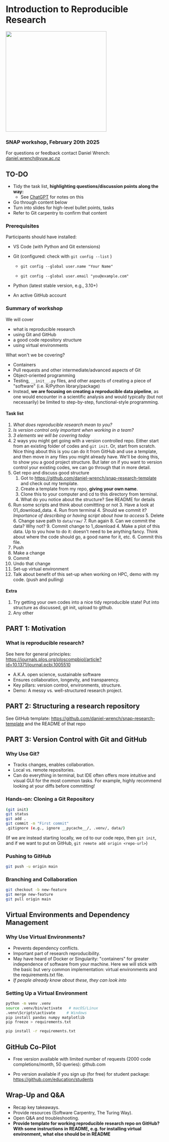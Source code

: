 # Introduction to Reproducible Research

<img src="https://github.com/user-attachments/assets/709ccc4b-8031-4603-a207-2d599901b3e2" width="320">

### SNAP workshop, February 20th 2025
For questions or feedback contact Daniel Wrench: daniel.wrench@vuw.ac.nz

## TO-DO
-   Tidy the task list, **highlighting questions/discussion points along the way:**
    - See [ChatGPT](https://chatgpt.com/share/67b29f0c-d0f8-8012-bceb-633f32dae893) for notes on this
-   Go through content below
-   Turn into slides for high-level bullet points, tasks
-   Refer to Git carpentry to confirm that content


### Prerequisites

Participants should have installed:

-   VS Code (with Python and Git extensions)

-   Git (configured: check with `git config --list` )

    -   `git config --global user.name "Your Name"`

    -   `git config --global user.email "you@example.com"`

-   Python (latest stable version, e.g., 3.10+)

-   An active GitHub account


### Summary of workshop

We will cover 
- what is reproducible research
- using Git and GitHub 
- a good code repository structure
- using virtual environments

What won't we be covering?
-   Containers
-   Pull requests and other intermediate/advanced aspects of Git
-   Object-oriented programming
-   Testing, `__init__.py` files, and other aspects of creating a piece of "software" (i.e. R/Python library/package)
-   Instead, **we are focusing on creating a reproducible data pipeline**, as one would encounter in a scientific analysis and would typically (but not necessarily) be limited to step-by-step, functional-style programming. 

#### Task list

1. *What does reproducible research mean to you?* 
2. *Is version control only important when working in a team?*
2. *3 elements we will be covering today*
1. 2 ways you might get going with a version controlled repo. Either start from an existing folder of codes and `git init`. 
Or, start from scratch. Nice thing about this is you can do it from GitHub and use a template, and then move in any files you might already have.
We'll be doing this, to show you a good project structure. But later on if you want to version control your existing codes, we can go through that in more detail.
1. Get repo and discuss good structure
    1. Got to https://github.com/daniel-wrench/snap-research-template and check out my template.
    2. Create a template from my repo, **giving your own name**. 
    3. Clone this to your computer and cd to this directory from terminal.
    4. What do you notice about the structure? See README for details
2. Run some scripts and think about comittting or not
    3. Have a look at 01_download_data.
    4. Run from terminal
    4. Should we commit it? *Importance of describing or having script about how to access*
    5. Delete
    6. Change save path to `data/raw/`
    7. Run again
    8. Can we commit the data? Why not?
    9. Commit change to 1_download
    4. Make a plot of this data. Up to you how to do it: doesn't need to be anything fancy. Think about where the code should go, a good name for it, etc.
    6. Commit this file.
7. Push
7. Make a change
8. Commit
9. Undo that change
10. Set-up virtual environment
11. Talk about benefit of this set-up when working on HPC, demo with my code. (push and pulling)

#### Extra

1. Try getting your own codes into a nice tidy reproducible state! Put into structure as discussed, git init, upload to github.
2. Any other

## PART 1: Motivation

### What is reproducible research?

See here for general principles: https://journals.plos.org/ploscompbiol/article?id=10.1371/journal.pcbi.1005510 

-   A.K.A. open science, sustainable software
-   Ensures collaboration, longevity, and transparency.
-   Key pillars: version control, environments, structure.
-   Demo: A messy vs. well-structured research project.

## PART 2: Structuring a research repository

See GitHub template: https://github.com/daniel-wrench/snap-research-template and the README of that repo

## PART 3: Version Control with Git and GitHub

### Why Use Git?

-   Tracks changes, enables collaboration.
-   Local vs. remote repositories.
-   Can do everything in terminal, but IDE often offers more intuitive and visual GUI for the most common tasks. For example, highly recommend looking at your diffs before committing!

### Hands-on: Cloning a Git Repository

``` bash
(git init)
git status
git add .
git commit -m "First commit"
.gitignore (e.g., ignore __pycache__/, .venv/, data/)
```

(If we are instead starting locally, we cd to our code repo, then `git init`, and if we want to put on GitHub, `git remote add origin <repo-url>`)

### Pushing to GitHub

``` bash
git push -u origin main
```

### Branching and Collaboration

``` bash
git checkout -b new-feature
git merge new-feature
git pull origin main
```

## Virtual Environments and Dependency Management

### Why Use Virtual Environments?

-   Prevents dependency conflicts.
-   Important part of research reproducibility.
-   May have heard of Docker or Singularity: "containers" for greater independence of software from your machine. Here we will stick with the basic but very common implementation: virtual environments and the requirements.txt file.
-   *If people already know about these, they can look into*

### Setting Up a Virtual Environment

``` bash
python -m venv .venv
source .venv/bin/activate   # macOS/Linux
.venv\Scripts\activate     # Windows
pip install pandas numpy matplotlib
pip freeze > requirements.txt

pip install -r requirements.txt
```

## GitHub Co-Pilot

-   Free version available with limited number of requests (2000 code completions/month, 50 queries): github.com

-   Pro version available if you sign up (for free) for student package: <https://github.com/education/students>

## Wrap-Up and Q&A

-   Recap key takeaways.
-   Provide resources (Software Carpentry, The Turing Way).
-   Open Q&A and troubleshooting.
-   **Provide template for working reproducible research repo on GitHub? With some instructions in README, e.g. for installing virtual environment, what else should be in README**
